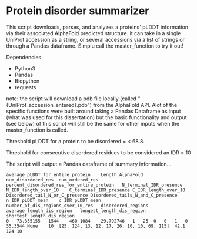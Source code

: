 # Protein disorder summarizer

This script downloads, parses, and analyzes a proteins' pLDDT information via their associated AlphaFold predicted structure. it can take in a single UniProt accession as a string, or several accessions via a list of strings or through a Pandas dataframe. Simplu call the master_function to try it out!

Dependencies

* Python3
* Pandas
* Biopython
* requests

note: the script will download a pdb file locally (called "{UniProt_accession_entered}.pdb") from the AlphaFold API. Alot of the specific functions were built around taking a Pandas Dataframe as input (what was used for this dissertation) but the basic functionality and output (see below) of this script will still be the same for other inputs when the master_function is called.


Threshold pLDDT for a protein to be disordered = < 68.8.

Threshold for consecutive disordered residues to be considered an IDR = 10

The script will output a Pandas dataframe of summary information...

```
average_pLDDT_for_entire_protein	Length_AlphaFold	num_disordered_res	num_ordered_res	percent_disordered_res_for_entire_protein	N_terminal_IDR_presence	N_IDR_length_over_10	C_terminal_IDR_presence	C_IDR_length_over_10	Disordered_tail_N_or_C_presence	Disordered_tails_N_and_C_presence	n_IDR_pLDDT_mean	c_IDR_pLDDT_mean	number_of_dis_regions_over_10_res	disordered_regions	average_length_dis_region	longest_length_dis_region	shortest_length_dis_region
0	73.355155	1544	460	1084	29.792746	1	25	0	0	1	0	35.3544	None	10	[25, 124, 13, 12, 17, 26, 10, 10, 69, 115]	42.1	124	10
```
